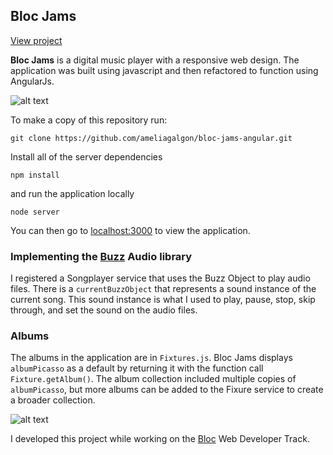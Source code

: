 ## Bloc Jams
[View project](http://ameliagalgon-bloc-jams.netlify.com/)

**Bloc Jams** is a digital music player with a responsive web design. The application was built using javascript and then refactored to function using AngularJs.

![alt text](http://samxwu.com/img/blocJams_cover.png "Bloc Jams Screenship")

To make a copy of this repository run:

```
git clone https://github.com/ameliagalgon/bloc-jams-angular.git
```
Install all of the server dependencies
```
npm install
```
and run the application locally
```
node server
```
You can then go to [localhost:3000](http://localhost:3000) to view the application.

### Implementing the [Buzz](http://buzz.jaysalvat.com/) Audio library
I registered a Songplayer service that uses the Buzz Object to play audio files.
There is a `currentBuzzObject` that represents a sound instance of the current song. This sound instance is what I used to play, pause, stop, skip through, and set the sound on the audio files.

### Albums
The albums in the application are in `Fixtures.js`. Bloc Jams displays `albumPicasso` as a default by returning it with the function call `Fixture.getAlbum()`. The album collection included multiple copies of `albumPicasso`, but more albums can be added to the Fixure service to create a broader collection.

![alt text](https://s3.amazonaws.com/poly-screenshots.angel.co/Project/94/331727/e3e00a0f3ff5b3d5b49772c464752ea1-original.png "Bloc Jams audio player")

I developed this project while working on the [Bloc](https://www.bloc.io/web-developer-career-bootcamp?utm_source=google&utm_medium=cpc&gclid=Cj0KCQiA_JTUBRD4ARIsAL7_VeUxJztZK1J-uHxXjeHIeTxSZWcBn6gi2J_jCNtiyOWirTwLJDoJd9YaAhlPEALw_wcB) Web Developer Track.
